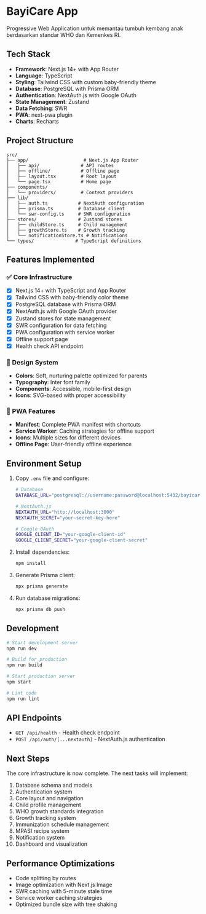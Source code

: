 # BayiCare App

Progressive Web Application untuk memantau tumbuh kembang anak berdasarkan standar WHO dan Kemenkes RI.

## Tech Stack

- **Framework**: Next.js 14+ with App Router
- **Language**: TypeScript
- **Styling**: Tailwind CSS with custom baby-friendly theme
- **Database**: PostgreSQL with Prisma ORM
- **Authentication**: NextAuth.js with Google OAuth
- **State Management**: Zustand
- **Data Fetching**: SWR
- **PWA**: next-pwa plugin
- **Charts**: Recharts

## Project Structure

```
src/
├── app/                    # Next.js App Router
│   ├── api/               # API routes
│   ├── offline/           # Offline page
│   ├── layout.tsx         # Root layout
│   └── page.tsx           # Home page
├── components/
│   └── providers/         # Context providers
├── lib/
│   ├── auth.ts           # NextAuth configuration
│   ├── prisma.ts         # Database client
│   └── swr-config.ts     # SWR configuration
├── stores/               # Zustand stores
│   ├── childStore.ts     # Child management
│   ├── growthStore.ts    # Growth tracking
│   └── notificationStore.ts # Notifications
└── types/               # TypeScript definitions
```

## Features Implemented

### ✅ Core Infrastructure
- [x] Next.js 14+ with TypeScript and App Router
- [x] Tailwind CSS with baby-friendly color theme
- [x] PostgreSQL database with Prisma ORM
- [x] NextAuth.js with Google OAuth provider
- [x] Zustand stores for state management
- [x] SWR configuration for data fetching
- [x] PWA configuration with service worker
- [x] Offline support page
- [x] Health check API endpoint

### 🎨 Design System
- **Colors**: Soft, nurturing palette optimized for parents
- **Typography**: Inter font family
- **Components**: Accessible, mobile-first design
- **Icons**: SVG-based with proper accessibility

### 📱 PWA Features
- **Manifest**: Complete PWA manifest with shortcuts
- **Service Worker**: Caching strategies for offline support
- **Icons**: Multiple sizes for different devices
- **Offline Page**: User-friendly offline experience

## Environment Setup

1. Copy `.env` file and configure:
   ```bash
   # Database
   DATABASE_URL="postgresql://username:password@localhost:5432/bayicare_db"
   
   # NextAuth.js
   NEXTAUTH_URL="http://localhost:3000"
   NEXTAUTH_SECRET="your-secret-key-here"
   
   # Google OAuth
   GOOGLE_CLIENT_ID="your-google-client-id"
   GOOGLE_CLIENT_SECRET="your-google-client-secret"
   ```

2. Install dependencies:
   ```bash
   npm install
   ```

3. Generate Prisma client:
   ```bash
   npx prisma generate
   ```

4. Run database migrations:
   ```bash
   npx prisma db push
   ```

## Development

```bash
# Start development server
npm run dev

# Build for production
npm run build

# Start production server
npm start

# Lint code
npm run lint
```

## API Endpoints

- `GET /api/health` - Health check endpoint
- `POST /api/auth/[...nextauth]` - NextAuth.js authentication

## Next Steps

The core infrastructure is now complete. The next tasks will implement:

1. Database schema and models
2. Authentication system
3. Core layout and navigation
4. Child profile management
5. WHO growth standards integration
6. Growth tracking system
7. Immunization schedule management
8. MPASI recipe system
9. Notification system
10. Dashboard and visualization

## Performance Optimizations

- Code splitting by routes
- Image optimization with Next.js Image
- SWR caching with 5-minute stale time
- Service worker caching strategies
- Optimized bundle size with tree shaking